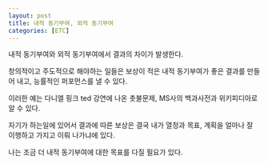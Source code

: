 ```yaml
---
layout: post
title: 내적 동기부여, 외적 동기부여
categories: [ETC]
---
```


내적 동기부여와 외적 동기부여에서 결과의 차이가 발생한다.

창의적이고 주도적으로 해야하는 일들은 보상이 적은 내적 동기부여가 좋은 결과를 만들어 내고, 능률적인 퍼포먼스를 낼 수 있다.

이러한 예는 다니엘 핑크 ted 강연에 나온 촛불문제, MS사의 백과사전과 위키피디아로 알 수 있다.

자기가 하는일에 있어서 결과에 따른 보상은 결국 내가 열정과 목표, 계획을 얼마나 잘 이행하고 가지고 이뤄 나가냐에 있다.

나는 조금 더 내적 동기부여에 대한 목표를 다질 필요가 있다.

